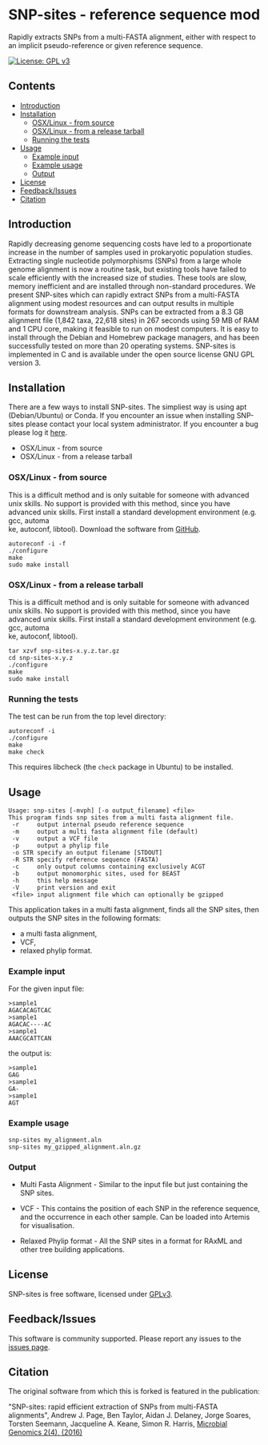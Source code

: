 # SNP-sites - reference sequence mod
Rapidly extracts SNPs from a multi-FASTA alignment, either with respect to an implicit pseudo-reference or given reference sequence.

[![License: GPL v3](https://img.shields.io/badge/License-GPL%20v3-brightgreen.svg)](https://github.com/sanger-pathogens/snp-sites/blob/master/LICENSE)   


## Contents
* [Introduction](#introduction)
* [Installation](#installation)
  * [OSX/Linux \- from source](#osxlinux---from-source)
  * [OSX/Linux \- from a release tarball](#osxlinux---from-a-release-tarball)
  * [Running the tests](#running-the-tests)
* [Usage](#usage)
  * [Example input](#example-input)
  * [Example usage](#example-usage)
  * [Output](#output)
* [License](#license)
* [Feedback/Issues](#feedbackissues)
* [Citation](#citation)

## Introduction
Rapidly decreasing genome sequencing costs have led to a proportionate increase in the number of samples used in prokaryotic population studies. Extracting single nucleotide polymorphisms (SNPs) from a large whole genome alignment is now a routine task, but existing tools have failed to scale efficiently with the increased size of studies. These tools are slow, memory inefficient and are installed through non-standard procedures. We present SNP-sites which can rapidly extract SNPs from a multi-FASTA alignment using modest resources and can output results in multiple formats for downstream analysis. SNPs can be extracted from a 8.3 GB alignment file (1,842 taxa, 22,618 sites) in 267 seconds using 59 MB of RAM and 1 CPU core, making it feasible to run on modest computers. It is easy to install through the Debian and Homebrew package managers, and has been successfully tested on more than 20 operating systems. SNP-sites is implemented in C and is available under the open source license GNU GPL version 3.

## Installation
There are a few ways to install SNP-sites. The simpliest way is using apt (Debian/Ubuntu) or Conda. If you encounter an issue when installing SNP-sites please contact your local system administrator. If you encounter a bug please log it [here](https://github.com/monomeric/snp-sites/issues).

* OSX/Linux - from source
* OSX/Linux - from a release tarball

### OSX/Linux - from source
This is a difficult method and is only suitable for someone with advanced unix skills. No support is provided with this method, since you have advanced unix skills. First install a standard development environment (e.g. gcc, automa\
ke, autoconf, libtool). Download the software from [GitHub](https://github.com/sanger-pathogens/snp-sites).

```
autoreconf -i -f
./configure
make
sudo make install
```

### OSX/Linux - from a release tarball
This is a difficult method and is only suitable for someone with advanced unix skills. No support is provided with this method, since you have advanced unix skills. First install a standard development environment (e.g. gcc, automa\
ke, autoconf, libtool).

```
tar xzvf snp-sites-x.y.z.tar.gz
cd snp-sites-x.y.z
./configure
make
sudo make install
```

### Running the tests
The test can be run from the top level directory:  

```
autoreconf -i
./configure
make
make check
```

This requires libcheck (the `check` package in Ubuntu) to be installed.

## Usage

```
Usage: snp-sites [-mvph] [-o output_filename] <file>
This program finds snp sites from a multi fasta alignment file.
 -r     output internal pseudo reference sequence
 -m     output a multi fasta alignment file (default)
 -v     output a VCF file
 -p     output a phylip file
 -o STR specify an output filename [STDOUT]
 -R STR specify reference sequence (FASTA)
 -c     only output columns containing exclusively ACGT
 -b     output monomorphic sites, used for BEAST
 -h     this help message
 -V     print version and exit
 <file> input alignment file which can optionally be gzipped
```

This application takes in a multi fasta alignment, finds all the SNP sites, then outputs the SNP sites in the following formats:

- a multi fasta alignment,
- VCF, 
- relaxed phylip format.

### Example input
For the given input file:
```
>sample1
AGACACAGTCAC
>sample1
AGACAC----AC
>sample1
AAACGCATTCAN
```
the output is:
```
>sample1
GAG
>sample1
GA-
>sample1
AGT
```

### Example usage

```
snp-sites my_alignment.aln
snp-sites my_gzipped_alignment.aln.gz
```
### Output
* Multi Fasta Alignment - Similar to the input file but just containing the SNP sites.

* VCF - This contains the position of each SNP in the reference sequence, and the occurrence in each other sample. Can be loaded into Artemis for visualisation.

* Relaxed Phylip format - All the SNP sites in a format for RAxML and other tree building applications.

## License
SNP-sites is free software, licensed under [GPLv3](https://github.com/sanger-pathogens/snp-sites/blob/master/LICENSE).

## Feedback/Issues
This software is community supported.  Please report any issues to the [issues page](https://github.com/sanger-pathogens/snp-sites/issues).

## Citation
The original software from which this is forked is featured in the publication:

"SNP-sites: rapid efficient extraction of SNPs from multi-FASTA alignments", Andrew J. Page, Ben Taylor, Aidan J. Delaney, Jorge Soares, Torsten Seemann, Jacqueline A. Keane, Simon R. Harris, [Microbial Genomics 2(4), (2016)](http://mgen.microbiologyresearch.org/content/journal/mgen/10.1099/mgen.0.000056)
